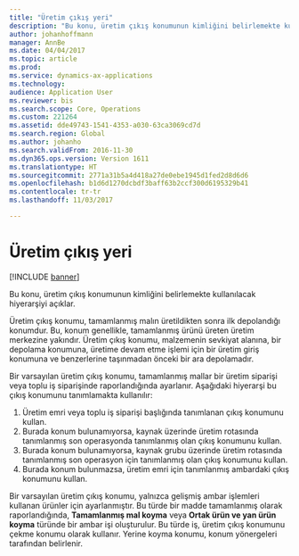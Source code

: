 ```yaml
---
title: "Üretim çıkış yeri"
description: "Bu konu, üretim çıkış konumunun kimliğini belirlemekte kullanılacak hiyerarşiyi açıklar."
author: johanhoffmann
manager: AnnBe
ms.date: 04/04/2017
ms.topic: article
ms.prod: 
ms.service: dynamics-ax-applications
ms.technology: 
audience: Application User
ms.reviewer: bis
ms.search.scope: Core, Operations
ms.custom: 221264
ms.assetid: dde49743-1541-4353-a030-63ca3069cd7d
ms.search.region: Global
ms.author: johanho
ms.search.validFrom: 2016-11-30
ms.dyn365.ops.version: Version 1611
ms.translationtype: HT
ms.sourcegitcommit: 2771a31b5a4d418a27de0ebe1945d1fed2d8d6d6
ms.openlocfilehash: b1d6d1270dcbdf3baff63b2ccf300d6195329b41
ms.contentlocale: tr-tr
ms.lasthandoff: 11/03/2017

---
```


# <a name="production-output-location"></a>Üretim çıkış yeri

[!INCLUDE [banner](../includes/banner.md)]

Bu konu, üretim çıkış konumunun kimliğini belirlemekte kullanılacak hiyerarşiyi açıklar.

Üretim çıkış konumu, tamamlanmış malın üretildikten sonra ilk depolandığı konumdur. Bu, konum genellikle, tamamlanmış ürünü üreten üretim merkezine yakındır. Üretim çıkış konumu, malzemenin sevkiyat alanına, bir depolama konumuna, üretime devam etme işlemi için bir üretim giriş konumuna ve benzerlerine taşınmadan önceki bir ara depolamadır. 

Bir varsayılan üretim çıkış konumu, tamamlanmış mallar bir üretim siparişi veya toplu iş siparişinde raporlandığında ayarlanır. Aşağıdaki hiyerarşi bu çıkış konumunu tanımlamakta kullanılır:

1. Üretim emri veya toplu iş siparişi başlığında tanımlanan çıkış konumunu kullan.
2. Burada konum bulunamıyorsa, kaynak üzerinde üretim rotasında tanımlanmış son operasyonda tanımlanmış olan çıkış konumunu kullan.
3. Burada konum bulunamıyorsa, kaynak grubu üzerinde üretim rotasında tanımlanmış son operasyon için tanımlanmış olan çıkış konumunu kullan.
4. Burada konum bulunmazsa, üretim emri için tanımlanmış ambardaki çıkış konumunu kullan.

Bir varsayılan üretim çıkış konumu, yalnızca gelişmiş ambar işlemleri kullanan ürünler için ayarlanmıştır. Bu türde bir madde tamamlanmış olarak raporlandığında, **Tamamlanmış mal koyma** veya **Ortak ürün ve yan ürün koyma** türünde bir ambar işi oluşturulur. Bu türde iş, üretim çıkış konumunu çekme konumu olarak kullanır. Yerine koyma konumu, konum yönergeleri tarafından belirlenir.

